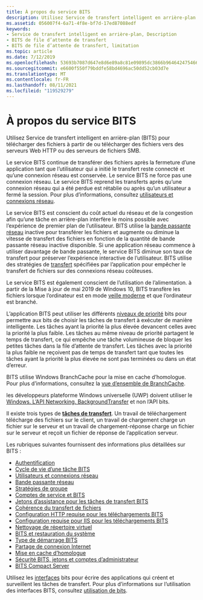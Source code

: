 ```yaml
---
title: À propos du service BITS
description: Utilisez Service de transfert intelligent en arrière-plan (BITS) pour transférer des fichiers de façon asynchrone entre un client et un serveur.
ms.assetid: 056007f4-6a71-4f8e-bf7d-17ed87088edf
keywords:
- Service de transfert intelligent en arrière-plan, Description
- BITS de file d’attente de transfert
- BITS de file d’attente de transfert, limitation
ms.topic: article
ms.date: 7/12/2019
ms.openlocfilehash: 53693b7087d647e8d6e89a8c81e09895dc3866b964642475466bbf8f52ddbae5
ms.sourcegitcommit: e6600f550f79bddfe58bd4696ac50dd52cb03d7e
ms.translationtype: MT
ms.contentlocale: fr-FR
ms.lasthandoff: 08/11/2021
ms.locfileid: "119529279"
---
```

# <a name="about-bits"></a>À propos du service BITS

Utilisez Service de transfert intelligent en arrière-plan (BITS) pour télécharger des fichiers à partir de ou télécharger des fichiers vers des serveurs Web HTTP ou des serveurs de fichiers SMB. 

Le service BITS continue de transférer des fichiers après la fermeture d’une application tant que l’utilisateur qui a initié le transfert reste connecté et qu’une connexion réseau est conservée. Le service BITS ne force pas une connexion réseau. Le service BITS reprend les transferts après qu’une connexion réseau qui a été perdue est rétablie ou après qu’un utilisateur a fermé la session. Pour plus d’informations, consultez [utilisateurs et connexions réseau](users-and-network-connections.md).

Le service BITS est conscient du coût actuel du réseau et de la congestion afin qu’une tâche en arrière-plan interfère le moins possible avec l’expérience de premier plan de l’utilisateur. BITS utilise la [bande passante réseau](network-bandwidth.md) inactive pour transférer les fichiers et augmente ou diminue la vitesse de transfert des fichiers en fonction de la quantité de bande passante réseau inactive disponible. Si une application réseau commence à utiliser davantage de bande passante, le service BITS diminue son taux de transfert pour préserver l’expérience interactive de l’utilisateur. BITS utilise des stratégies de [transfert](how-to-block-a-bits-job-from-downloading-over-an-expensive-connection.md) spécifiées par l’application pour empêcher le transfert de fichiers sur des connexions réseau coûteuses.

Le service BITS est également conscient de l’utilisation de l’alimentation. à partir de la Mise à jour de mai 2019 de Windows 10, BITS transfère les fichiers lorsque l’ordinateur est en mode [veille moderne](/windows-hardware/design/device-experiences/modern-standby) et que l’ordinateur est branché.

L’application BITS peut utiliser les différents [niveaux de priorité](/windows/desktop/api/Bits/ne-bits-bg_job_priority) bits pour permettre aux bits de choisir les tâches de transfert à exécuter de manière intelligente. Les tâches ayant la priorité la plus élevée devancent celles avec la priorité la plus faible. Les tâches au même niveau de priorité partagent le temps de transfert, ce qui empêche une tâche volumineuse de bloquer les petites tâches dans la file d’attente de transfert. Les tâches avec la priorité la plus faible ne reçoivent pas de temps de transfert tant que toutes les tâches ayant la priorité la plus élevée ne sont pas terminées ou dans un état d’erreur.

BITS utilise Windows BranchCache pour la mise en cache d’homologue. Pour plus d’informations, consultez la [vue d’ensemble de BranchCache](/previous-versions/windows/it-pro/windows-7/dd755969(v=ws.10)).

les développeurs plateforme Windows universelle (UWP) doivent utiliser le [Windows. L’API Networking. BackgroundTransfer](/uwp/api/Windows.Networking.BackgroundTransfer) et non l’API bits.

Il existe trois types de [**tâches de transfert**](/windows/desktop/api/Bits/ne-bits-bg_job_type). Un travail de téléchargement télécharge des fichiers sur le client, un travail de chargement charge un fichier sur le serveur et un travail de chargement-réponse charge un fichier sur le serveur et reçoit un fichier de réponse de l’application serveur.

Les rubriques suivantes fournissent des informations plus détaillées sur BITS :

-   [Authentification](authentication.md)
-   [Cycle de vie d’une tâche BITS](life-cycle-of-a-bits-job.md)
-   [Utilisateurs et connexions réseau](users-and-network-connections.md)
-   [Bande passante réseau](network-bandwidth.md)
-   [Stratégies de groupe](group-policies.md)
-   [Comptes de service et BITS](service-accounts-and-bits.md)
-   [Jetons d’assistance pour les tâches de transfert BITS](helper-tokens-for-bits-transfer-jobs.md)
-   [Cohérence du transfert de fichiers](file-transfer-consistency.md)
-   [Configuration HTTP requise pour les téléchargements BITS](http-requirements-for-bits-downloads.md)
-   [Configuration requise pour IIS pour les téléchargements BITS](iis-requirements-for-bits-uploads.md)
-   [Nettoyage de répertoire virtuel](virtual-directory-cleanup.md)
-   [BITS et restauration du système](bits-and-system-restore.md)
-   [Type de démarrage BITS](bits-startup-type.md)
-   [Partage de connexion Internet](internet-connection-sharing.md)
-   [Mise en cache d’homologue](peer-caching.md)
-   [Sécurité BITS, jetons et comptes d’administrateur](user-account-control-and-bits.md)
-   [BITS Compact Server](bits-compact-server.md)

Utilisez les [interfaces](bits-interfaces.md) bits pour écrire des applications qui créent et surveillent les tâches de transfert. Pour plus d’informations sur l’utilisation des interfaces BITS, consultez [utilisation de bits](using-bits.md).